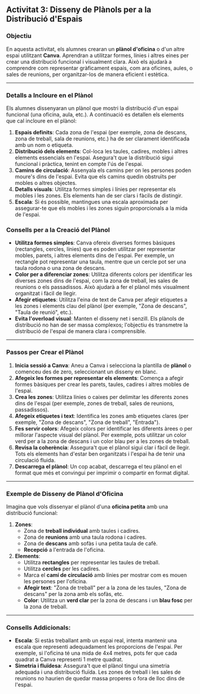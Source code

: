 Activitat 3: Disseny de Plànols per a la Distribució d'Espais
-------------------------------------------------------------

### Objectiu

En aquesta activitat, els alumnes crearan un **plànol d'oficina** o d'un altre espai utilitzant **Canva**. Aprendran a utilitzar formes, línies i altres eines per crear una distribució funcional i visualment clara. Això els ajudarà a comprendre com representar gràficament espais, com ara oficines, aules, o sales de reunions, per organitzar-los de manera eficient i estètica.

* * * * *

### Detalls a Incloure en el Plànol

Els alumnes dissenyaran un plànol que mostri la distribució d'un espai funcional (una oficina, aula, etc.). A continuació es detallen els elements que cal incloure en el plànol:

1.  **Espais definits**: Cada zona de l'espai (per exemple, zona de descans, zona de treball, sala de reunions, etc.) ha de ser clarament identificada amb un nom o etiqueta.
2.  **Distribució dels elements**: Col-loca les taules, cadires, mobles i altres elements essencials en l'espai. Asegura't que la distribució sigui funcional i pràctica, tenint en compte l'ús de l'espai.
3.  **Camins de circulació**: Assenyala els camins per on les persones poden moure's dins de l'espai. Evita que els camins quedin obstruïts per mobles o altres objectes.
4.  **Detalls visuals**: Utilitza formes simples i línies per representar els mobles i les zones. Els elements han de ser clars i fàcils de distingir.
5.  **Escala**: Si és possible, mantingues una escala aproximada per assegurar-te que els mobles i les zones siguin proporcionals a la mida de l'espai.

### Consells per a la Creació del Plànol

-   **Utilitza formes simples**: Canva ofereix diverses formes bàsiques (rectangles, cercles, línies) que es poden utilitzar per representar mobles, parets, i altres elements dins de l'espai. Per exemple, un rectangle pot representar una taula, mentre que un cercle pot ser una taula rodona o una zona de descans.
-   **Color per a diferenciar zones**: Utilitza diferents colors per identificar les diverses zones dins de l'espai, com la zona de treball, les sales de reunions o els passadissos. Això ajudarà a fer el plànol més visualment organitzat i fàcil de llegir.
-   **Afegir etiquetes**: Utilitza l'eina de text de Canva per afegir etiquetes a les zones i elements clau del plànol (per exemple, "Zona de descans", "Taula de reunió", etc.).
-   **Evita l'overload visual**: Manten el disseny net i senzill. Els plànols de distribució no han de ser massa complexos; l'objectiu és transmetre la distribució de l'espai de manera clara i comprensible.

* * * * *

### Passos per Crear el Plànol

1.  **Inicia sessió a Canva**: Aneu a Canva i selecciona la plantilla de **plànol** o comenceu des de zero, seleccionant un disseny en blanc.
2.  **Afegeix les formes per representar els elements**: Comença a afegir formes bàsiques per crear les parets, taules, cadires i altres mobles de l'espai.
3.  **Crea les zones**: Utilitza línies o caixes per delimitar les diferents zones dins de l'espai (per exemple, zones de treball, sales de reunions, passadissos).
4.  **Afegeix etiquetes i text**: Identifica les zones amb etiquetes clares (per exemple, "Zona de descans", "Zona de treball", "Entrada").
5.  **Fes servir colors**: Afegeix colors per identificar les diferents àrees o per millorar l'aspecte visual del plànol. Per exemple, pots utilitzar un color verd per a la zona de descans i un color blau per a les zones de treball.
6.  **Revisa la coherència**: Assegura't que el plànol sigui clar i fàcil de llegir. Tots els elements han d'estar ben organitzats i l'espai ha de tenir una circulació fluida.
7.  **Descarrega el plànol**: Un cop acabat, descarrega el teu plànol en el format que més et convingui per imprimir o compartir en format digital.

* * * * *

### Exemple de Disseny de Plànol d'Oficina

Imagina que vols dissenyar el plànol d'una **oficina petita** amb una distribució funcional:

1.  **Zones**:
    -   Zona de **treball individual** amb taules i cadires.
    -   Zona de **reunions** amb una taula rodona i cadires.
    -   Zona de **descans** amb sofàs i una petita taula de cafè.
    -   **Recepció** a l'entrada de l'oficina.
2.  **Elements**:
    -   Utilitza **rectangles** per representar les taules de treball.
    -   Utilitza **cercles** per les cadires.
    -   Marca el **camí de circulació** amb línies per mostrar com es mouen les persones per l'oficina.
    -   **Afegir text**: "Zona de treball" per a la zona de les taules, "Zona de descans" per la zona amb els sofàs, etc.
    -   **Color**: Utilitza un **verd clar** per la zona de descans i un **blau fosc** per la zona de treball.

* * * * *

### Consells Addicionals:

-   **Escala**: Si estàs treballant amb un espai real, intenta mantenir una escala que representi adequadament les proporcions de l'espai. Per exemple, si l'oficina té una mida de 4x4 metres, pots fer que cada quadrat a Canva representi 1 metre quadrat.
-   **Simetria i fluïdesa**: Assegura't que el plànol tingui una simetria adequada i una distribució fluïda. Les zones de treball i les sales de reunions no haurien de quedar massa properes o fora de lloc dins de l'espai.